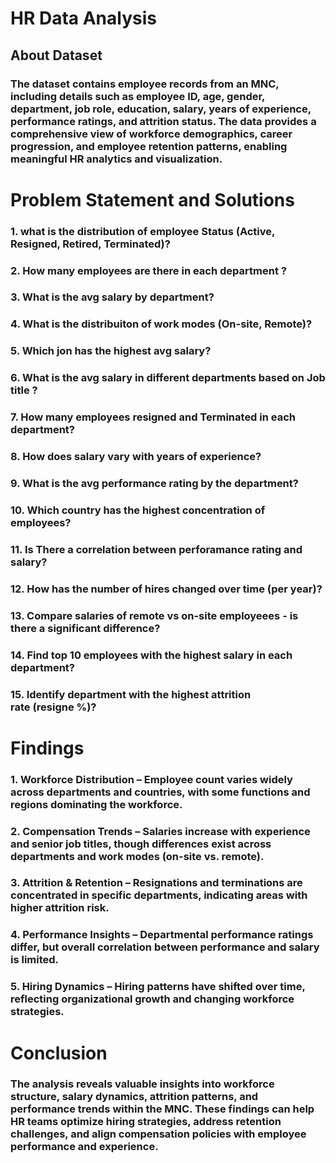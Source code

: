 # HR Data Analysis

## About Dataset 
### The dataset contains employee records from an MNC, including details such as employee ID, age, gender, department, job role, education, salary, years of experience, performance ratings, and attrition status. The data provides a comprehensive view of workforce demographics, career progression, and employee retention patterns, enabling meaningful HR analytics and visualization.

# Problem Statement and Solutions
### 1. what is the distribution of employee Status (Active, Resigned, Retired, Terminated)?
### 2. How many employees are there in each department ?
### 3. What is the avg salary by department?
### 4. What is the distribuiton of work modes (On-site, Remote)?
### 5. Which jon has the highest avg salary?
### 6. What is the avg salary in different departments based on Job title ?
### 7. How many employees resigned and Terminated in each department?
### 8. How does salary vary with years of experience?
### 9. What is the avg performance rating by the department?
### 10. Which country has the highest concentration of employees?
### 11. Is There a correlation between perforamance rating and salary?
### 12. How has the number of hires changed over time (per year)?
### 13. Compare salaries of remote vs on-site employeees - is there a significant difference?
### 14. Find top 10 employees with the highest salary in each department?
### 15. Identify department with the highest attrition rate (resigne %)?

# Findings

### 1. Workforce Distribution – Employee count varies widely across departments and countries, with some functions and regions dominating the workforce.
### 2. Compensation Trends – Salaries increase with experience and senior job titles, though differences exist across departments and work modes (on-site vs. remote).
### 3. Attrition & Retention – Resignations and terminations are concentrated in specific departments, indicating areas with higher attrition risk.
### 4. Performance Insights – Departmental performance ratings differ, but overall correlation between performance and salary is limited.
### 5. Hiring Dynamics – Hiring patterns have shifted over time, reflecting organizational growth and changing workforce strategies.

# Conclusion

### The analysis reveals valuable insights into workforce structure, salary dynamics, attrition patterns, and performance trends within the MNC. These findings can help HR teams optimize hiring strategies, address retention challenges, and align compensation policies with employee performance and experience.
